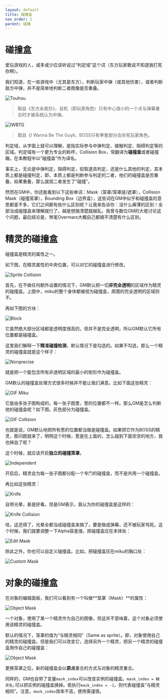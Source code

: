 ```yaml
---
layout: default
title: 碰撞盒
nav_order: 1
parent: 碰撞
---
```


# 碰撞盒

爱玩游戏的人，或多或少应该听说过“判定域”这个词（东方玩家敢说不知道我打死你啊）。

我们知道，在一些游戏中（尤其是东方），判断玩家中弹（或其他伤害），或者判断敌方中弹，并不是简单地判断二者图像是否重叠。

![Touhou](/assets/images/collision/touhou.jpg)

> 取自《东方永夜抄》，自机（即玩家角色）只有中心很小的一个点与弹幕重合时才被系统认为中弹。

![IWBTG](/assets/images/collision/iwbtg.png)

> 取自《I Wanna Be The Guy》，BOSS只有拳套部分会杀死玩家角色。

判定域，从字面上就可以理解，是指实际参与中弹判定、接触判定、阻碍判定等的区域。判定域有一个更为专业的称呼，Collision Box，常翻译为**碰撞盒**或者碰撞箱，在本教程中以“碰撞盒”作为译名。

事实上，无论是中弹判定，阻碍判定，拾取道具判定，还是什么其他的判定，其本质上都是碰撞判定，即，本质上都是判断参与判定的二者，他们的碰撞盒是否重叠，如果重叠，那么就视二者发生了“碰撞”。

然而在GM中，你还能看到以下这些单词：Mask（笼罩/笼罩层/遮罩），Collision Mask（碰撞笼罩），Bounding Box（边界盒），这些词在GM中似乎和碰撞盒的意思都差不多，它们之间都有些什么区别呢？让我来告诉你：没什么瘠薄的区别！全部当成碰撞盒来理解就行了。越是想搞清楚就越乱。我曾与数位GM的大佬讨论这个问题，最后结论是，煞笔Overmars大概自己都搞不清楚有什么区别。

# 精灵的碰撞盒

碰撞盒是精灵的属性之一。

如下图，在精灵属性的中央位置，可以对它的碰撞盒进行修改。

![Sprite Collision](/assets/images/collision/sprite_collision.png)

首先，在不做任何额外设置的情况下，GM默认把一切**非完全透明**的区域作为精灵的碰撞盒。上图中，miku的整个身体都被视为碰撞盒，周围的完全透明的区域则不。

再如下图的方块：

![Block](/assets/images/collision/block.png)

它虽然绝大部分区域都是透明度很高的，但并不是完全透明，所以GM默认它所有位置都是碰撞盒。

这里我们解释一下**精准碰撞检测**，默认情况下是勾选的。如果不勾选，那么一个精灵的碰撞盒就是这个样子：

![Nonprecise](/assets/images/collision/nonprecise.png)

就是把一个能包含所有非透明区域的最小的矩形作为碰撞盒。

GM默认的碰撞盒处理方式很多时候并不能让我们满意。比如下面这张精灵：

![GIF Miku](/assets/images/collision/gif_miku.png)

它是由多张子图构成的，每一张子图里，葱的位置都不一样。那么GM是怎么判断他的碰撞盒呢？如下图，灰色部分为碰撞盒。

![GIF Collision](/assets/images/collision/gif_collision.png)

也就是说，GM默认地把所有葱的位置都当做是碰撞盒。如果把它作为BOSS的精灵，那问题就来了，明明这个时候，葱是在上面的，怎么碰到下面空空的地方，我也掉血了呢？

这个时候，就应该开启**独立的碰撞笼罩**。

![Independent](/assets/images/collision/independent.png)

开启后，精灵会为每一张子图都分配一个专门的碰撞盒，而不是共用一个碰撞盒。

再比如这张精灵：

![Knife](/assets/images/collision/knife.png)

自带光晕，甚是好看。但是GM表示，我认为你的碰撞盒是这样的：

![Knife Collision](/assets/images/collision/knife_collision.png)

哇，这还得了，光晕全都当成碰撞盒来搞了，要是做成弹幕，还不被玩家骂死。这个时候，我们就要调整一下Alpha容差值，把碰撞盒压在本体处：

![Edit Mask](/assets/images/collision/edit_mask.png)

除此之外，你也可以自定义碰撞盒。比如，把碰撞盒压在miku的胸口处：

![Custom Mask](/assets/images/collision/custom_mask.png)

# 对象的碰撞盒

在对象的编辑面板，我们可以看到有一个叫做**笼罩（Mask）**的属性：

![Object Mask](/assets/images/collision/obj_mask1.png)

一个对象，使用了某一个精灵作为自己的图像，但这并不意味着，这个对象必须使用该精灵的碰撞盒。

默认的情况下，笼罩的值为“与精灵相同”（Same as sprite）。即，对象使用自己的精灵的碰撞盒。但是我们可以改变它，选择另外一个精灵，把另一个精灵的碰撞盒用作自己的碰撞盒：

![Object Mask](/assets/images/collision/obj_mask2.png)

更换笼罩之后，新的碰撞盒会以**原点**重合的方式与对象的精灵重合。

同样的，GM也自带了变量`mask_index`可以改变实例的碰撞盒。`mask_index = 精灵名;`可以把实例的碰撞盒换掉。若执行`mask_index = -1`，则代表碰撞盒“与精灵相同”。注意，`mask_index`效率不高，使用需谨慎。
